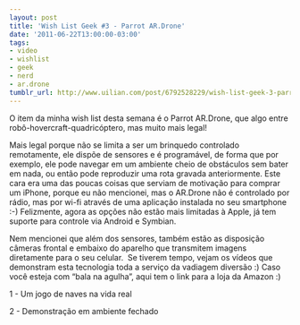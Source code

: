 ```yaml
---
layout: post
title: 'Wish List Geek #3 - Parrot AR.Drone'
date: '2011-06-22T13:00:00-03:00'
tags:
- video
- wishlist
- geek
- nerd
- ar.drone
tumblr_url: http://www.uilian.com/post/6792528229/wish-list-geek-3-parrot-ar-drone
---
```

O item da minha wish list desta semana é o Parrot AR.Drone, que algo entre robô-hovercraft-quadricóptero, mas muito mais legal!

Mais legal porque não se limita a ser um brinquedo controlado remotamente, ele dispõe de sensores e é programável, de forma que por exemplo, ele pode navegar em um ambiente cheio de obstáculos sem bater em nada, ou então pode reproduzir uma rota gravada anteriormente.
Este cara era uma das poucas coisas que serviam de motivação para comprar um iPhone, porque eu não mencionei, mas o AR.Drone não é controlado por rádio, mas por wi-fi através de uma aplicação instalada no seu smartphone :-) Felizmente, agora as opções não estão mais limitadas à Apple, já tem suporte para controle via Android e Symbian.

Nem mencionei que além dos sensores, também estão as disposição câmeras frontal e embaixo do aparelho que transmitem imagens diretamente para o seu celular. 
Se tiverem tempo, vejam os vídeos que demonstram esta tecnologia toda a serviço da vadiagem diversão :)
Caso você esteja com “bala na agulha”, aqui tem o link para a loja da Amazon :)

1 - Um jogo de naves na vida real

2 - Demonstração em ambiente fechado
